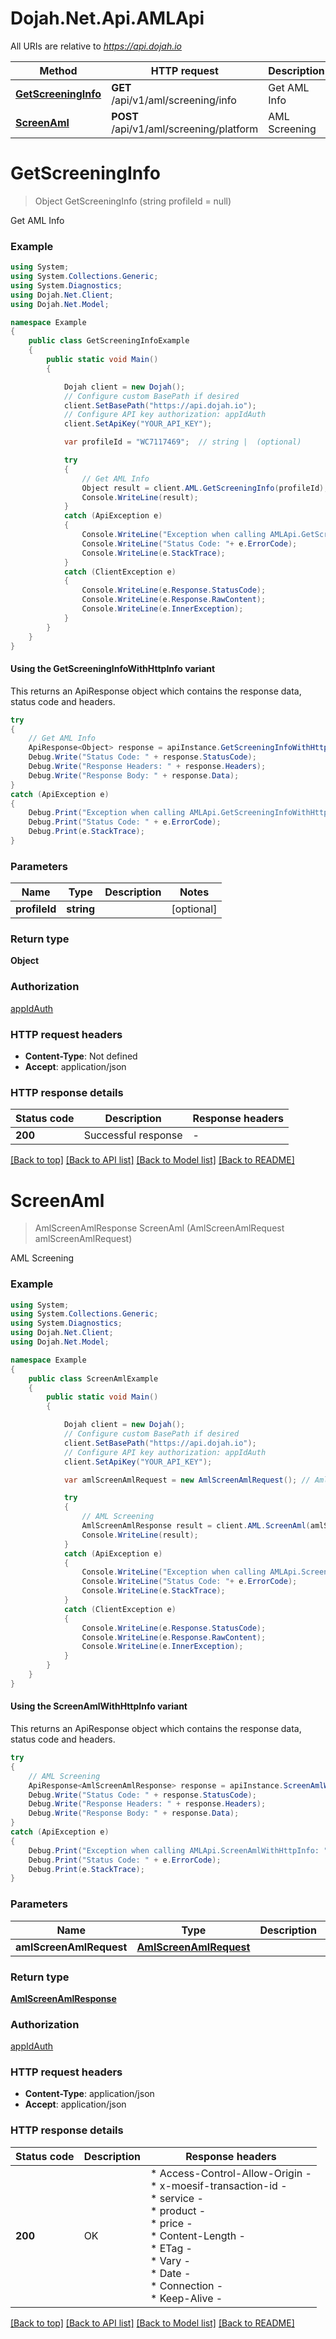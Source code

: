 # Dojah.Net.Api.AMLApi

All URIs are relative to *https://api.dojah.io*

| Method | HTTP request | Description |
|--------|--------------|-------------|
| [**GetScreeningInfo**](AMLApi.md#getscreeninginfo) | **GET** /api/v1/aml/screening/info | Get AML Info |
| [**ScreenAml**](AMLApi.md#screenaml) | **POST** /api/v1/aml/screening/platform | AML Screening |

<a name="getscreeninginfo"></a>
# **GetScreeningInfo**
> Object GetScreeningInfo (string profileId = null)

Get AML Info

### Example
```csharp
using System;
using System.Collections.Generic;
using System.Diagnostics;
using Dojah.Net.Client;
using Dojah.Net.Model;

namespace Example
{
    public class GetScreeningInfoExample
    {
        public static void Main()
        {

            Dojah client = new Dojah();
            // Configure custom BasePath if desired
            client.SetBasePath("https://api.dojah.io");
            // Configure API key authorization: appIdAuth
            client.SetApiKey("YOUR_API_KEY");

            var profileId = "WC7117469";  // string |  (optional) 

            try
            {
                // Get AML Info
                Object result = client.AML.GetScreeningInfo(profileId);
                Console.WriteLine(result);
            }
            catch (ApiException e)
            {
                Console.WriteLine("Exception when calling AMLApi.GetScreeningInfo: " + e.Message);
                Console.WriteLine("Status Code: "+ e.ErrorCode);
                Console.WriteLine(e.StackTrace);
            }
            catch (ClientException e)
            {
                Console.WriteLine(e.Response.StatusCode);
                Console.WriteLine(e.Response.RawContent);
                Console.WriteLine(e.InnerException);
            }
        }
    }
}
```

#### Using the GetScreeningInfoWithHttpInfo variant
This returns an ApiResponse object which contains the response data, status code and headers.

```csharp
try
{
    // Get AML Info
    ApiResponse<Object> response = apiInstance.GetScreeningInfoWithHttpInfo(profileId);
    Debug.Write("Status Code: " + response.StatusCode);
    Debug.Write("Response Headers: " + response.Headers);
    Debug.Write("Response Body: " + response.Data);
}
catch (ApiException e)
{
    Debug.Print("Exception when calling AMLApi.GetScreeningInfoWithHttpInfo: " + e.Message);
    Debug.Print("Status Code: " + e.ErrorCode);
    Debug.Print(e.StackTrace);
}
```

### Parameters

| Name | Type | Description | Notes |
|------|------|-------------|-------|
| **profileId** | **string** |  | [optional]  |

### Return type

**Object**

### Authorization

[appIdAuth](../README.md#appIdAuth)

### HTTP request headers

 - **Content-Type**: Not defined
 - **Accept**: application/json


### HTTP response details
| Status code | Description | Response headers |
|-------------|-------------|------------------|
| **200** | Successful response |  -  |

[[Back to top]](#) [[Back to API list]](../README.md#documentation-for-api-endpoints) [[Back to Model list]](../README.md#documentation-for-models) [[Back to README]](../README.md)

<a name="screenaml"></a>
# **ScreenAml**
> AmlScreenAmlResponse ScreenAml (AmlScreenAmlRequest amlScreenAmlRequest)

AML Screening

### Example
```csharp
using System;
using System.Collections.Generic;
using System.Diagnostics;
using Dojah.Net.Client;
using Dojah.Net.Model;

namespace Example
{
    public class ScreenAmlExample
    {
        public static void Main()
        {

            Dojah client = new Dojah();
            // Configure custom BasePath if desired
            client.SetBasePath("https://api.dojah.io");
            // Configure API key authorization: appIdAuth
            client.SetApiKey("YOUR_API_KEY");

            var amlScreenAmlRequest = new AmlScreenAmlRequest(); // AmlScreenAmlRequest | 

            try
            {
                // AML Screening
                AmlScreenAmlResponse result = client.AML.ScreenAml(amlScreenAmlRequest);
                Console.WriteLine(result);
            }
            catch (ApiException e)
            {
                Console.WriteLine("Exception when calling AMLApi.ScreenAml: " + e.Message);
                Console.WriteLine("Status Code: "+ e.ErrorCode);
                Console.WriteLine(e.StackTrace);
            }
            catch (ClientException e)
            {
                Console.WriteLine(e.Response.StatusCode);
                Console.WriteLine(e.Response.RawContent);
                Console.WriteLine(e.InnerException);
            }
        }
    }
}
```

#### Using the ScreenAmlWithHttpInfo variant
This returns an ApiResponse object which contains the response data, status code and headers.

```csharp
try
{
    // AML Screening
    ApiResponse<AmlScreenAmlResponse> response = apiInstance.ScreenAmlWithHttpInfo(amlScreenAmlRequest);
    Debug.Write("Status Code: " + response.StatusCode);
    Debug.Write("Response Headers: " + response.Headers);
    Debug.Write("Response Body: " + response.Data);
}
catch (ApiException e)
{
    Debug.Print("Exception when calling AMLApi.ScreenAmlWithHttpInfo: " + e.Message);
    Debug.Print("Status Code: " + e.ErrorCode);
    Debug.Print(e.StackTrace);
}
```

### Parameters

| Name | Type | Description | Notes |
|------|------|-------------|-------|
| **amlScreenAmlRequest** | [**AmlScreenAmlRequest**](AmlScreenAmlRequest.md) |  |  |

### Return type

[**AmlScreenAmlResponse**](AmlScreenAmlResponse.md)

### Authorization

[appIdAuth](../README.md#appIdAuth)

### HTTP request headers

 - **Content-Type**: application/json
 - **Accept**: application/json


### HTTP response details
| Status code | Description | Response headers |
|-------------|-------------|------------------|
| **200** | OK |  * Access-Control-Allow-Origin -  <br>  * x-moesif-transaction-id -  <br>  * service -  <br>  * product -  <br>  * price -  <br>  * Content-Length -  <br>  * ETag -  <br>  * Vary -  <br>  * Date -  <br>  * Connection -  <br>  * Keep-Alive -  <br>  |

[[Back to top]](#) [[Back to API list]](../README.md#documentation-for-api-endpoints) [[Back to Model list]](../README.md#documentation-for-models) [[Back to README]](../README.md)

